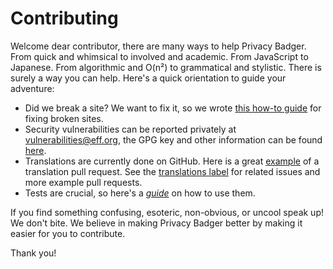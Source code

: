 # Contributing

Welcome dear contributor, there are many ways to help Privacy Badger. From quick
and whimsical to involved and academic. From JavaScript to Japanese. From
algorithmic and O(n²) to grammatical and stylistic. There is surely a way you
can help. Here's a quick orientation to guide your adventure:

* Did we break a site? We want to fix it, so we wrote [this how-to
  guide](/doc/fixing-broken-sites.md) for fixing broken sites.
* Security vulnerabilities can be reported privately at
  [vulnerabilities@eff.org](mailto:vulnerabilities@eff.org), the GPG key and
  other information can be found [here](https://www.eff.org/security).
* Translations are currently done on GitHub. Here is a great
  [example](https://github.com/EFForg/privacybadger/pull/1270) of a
  translation pull request. See the [translations
  label](https://github.com/EFForg/privacybadger/issues?utf8=%E2%9C%93&q=label%3Atranslations%20)
  for related issues and more example pull requests.
* Tests are crucial, so here's a [*guide*](/doc/tests.md) on how to use them.
<!---
* Tell us about our bugs [here]()! Tips to make you're report 10x helpful are in this [bug tips document]().
* Pull Requests welcome! Our PR workflow is documented [here]().
* This short overview of Privacy Badger's architecture can help put things in perspective.
* Developer setup and debugging
* Documentation, brought you this document.
-->


If you find something confusing, esoteric, non-obvious, or uncool speak up! We
don't bite. We believe in making Privacy Badger better by making it easier for
you to contribute.

Thank you!

